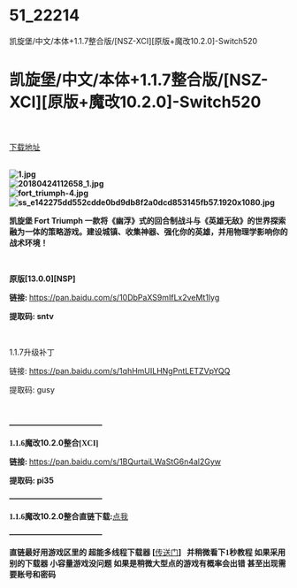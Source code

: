 # 51_22214
凯旋堡/中文/本体+1.1.7整合版/[NSZ-XCI][原版+魔改10.2.0]-Switch520
# 凯旋堡/中文/本体+1.1.7整合版/[NSZ-XCI][原版+魔改10.2.0]-Switch520
 <br/></br>
[下载地址](https://www.switch520.cc/article/22214 "下载地址")
<br/></br>

<p><strong><img title="1.jpg" src="https://www.switch520.cc/muke_img/2021_08_14_80166113e165e.jpg" alt="1.jpg"></strong><br>
<strong><img title="20180424112658_1.jpg" src="https://www.switch520.cc/muke_img/2021_09_08_6dd897e22c9f6.jpg" alt="20180424112658_1.jpg"></strong><br>
<strong><img title="fort_triumph-4.jpg" src="https://www.switch520.cc/muke_img/2021_09_08_a023dd11331f6.jpg" alt="fort_triumph-4.jpg"></strong><br>
<strong><img title="ss_e142275dd552cdde0bd9db8f2a0dcd853145fb57.1920x1080.jpg" src="https://www.switch520.cc/muke_img/2021_09_08_c0bfa43d0c883.jpg" alt="ss_e142275dd552cdde0bd9db8f2a0dcd853145fb57.1920x1080.jpg">&nbsp;</strong></p>
<p><strong><span id="thread_subject">凯旋堡 Fort Triumph 一款将《幽浮》式的回合制战斗与《英雄无敌》的世界探索融为一体的策略游戏。建设城镇、收集神器、强化你的英雄，并用物理学影响你的战术环境！</span></strong></p>
<p>&nbsp;</p>
<div>
<p class="p"><b><span class="16"><span style="font-family: 微软雅黑;">原版</span>[13.0.0][NSP]</span></b></p>
<p class="p"><b><span class="16"><span style="font-family: 微软雅黑;">链接</span>: </span></b><a href="https://pan.baidu.com/s/10DbPaXS9mIfLx2veMt1lyg"><u><span class="15">https://pan.baidu.com/s/10DbPaXS9mIfLx2veMt1lyg</span></u></a></p>
<p class="p"><b><span class="16"><span style="font-family: 微软雅黑;">提取码</span>: sntv</span></b></p>
</div>
<p>&nbsp;</p>
<p>1.1.7升级补丁</p>
<p>链接: <a href="https://pan.baidu.com/s/1qhHmUILHNgPntLETZVpYQQ">https://pan.baidu.com/s/1qhHmUILHNgPntLETZVpYQQ</a></p>
<p>提取码: gusy</p>
<p>&nbsp;</p>
<div>
<p class="p"><b><span class="16">————————————</span></b></p>
<p class="p"><b><span class="16"><span style="font-family: 微软雅黑;">1.1.6魔改</span>10.2.0<span style="font-family: 微软雅黑;">整合</span><span style="font-family: Calibri;">[XCI]&nbsp;</span></span></b></p>
<p class="p"><b><span class="16"><span style="font-family: 微软雅黑;">链接</span>: </span></b><a href="https://pan.baidu.com/s/1BQurtaiLWaStG6n4al2Gyw"><u><span class="15">https://pan.baidu.com/s/1BQurtaiLWaStG6n4al2Gyw</span></u></a></p>
<p class="p"><b><span class="16"><span style="font-family: 微软雅黑;">提取码</span>: pi35</span></b></p>
<p class="p"><b><span class="16">————————————</span></b></p>
<p class="p"><b><span class="16"><span style="font-family: 微软雅黑;">1.1.6魔改</span>10.2.0<span style="font-family: 微软雅黑;">整合直链下载</span><span style="font-family: Calibri;">:</span></span></b><a href="https://ziyuan1.free520.net/kaifa36/1youxi/Fort%20Triumph%20[01008DE013C40000]%20[v196608]%20(1G+1U).xci"><u><span class="15"><span style="font-family: 微软雅黑;">点我</span></span></u></a></p>
<p class="p"><b><span class="16">————————————</span></b></p>
<p class="p"><b><span class="16"><span style="font-family: 微软雅黑;">直链最好用游戏区里的</span> <span style="font-family: 微软雅黑;">超能多线程下载器</span> [</span></b><a href="http://switch520.com/7279.html"><u><span class="15"><span style="font-family: 微软雅黑;">传送门</span></span></u></a><b><span class="16">]&nbsp;&nbsp; <span style="font-family: 微软雅黑;">并稍微看下</span><span style="font-family: Calibri;">1</span><span style="font-family: 微软雅黑;">秒教程 如果采用别的下载器 小容量游戏没问题 如果是稍微大型点的游戏有概率会出错 甚至出现需要账号和密码</span></span></b></p>
</div>
<p></p> 
